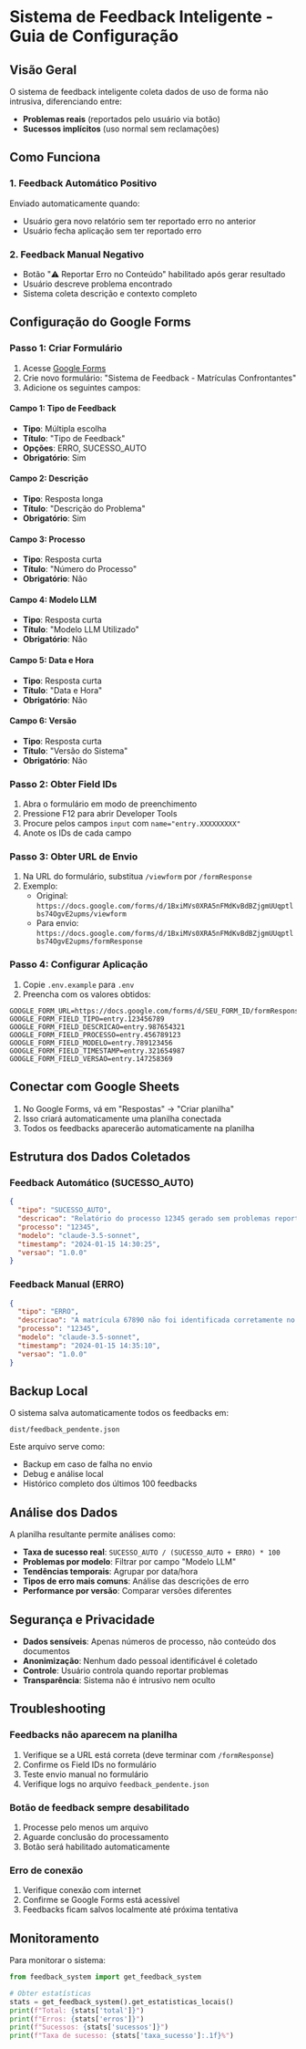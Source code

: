 # Sistema de Feedback Inteligente - Guia de Configuração

## Visão Geral

O sistema de feedback inteligente coleta dados de uso de forma não intrusiva, diferenciando entre:

- **Problemas reais** (reportados pelo usuário via botão)
- **Sucessos implícitos** (uso normal sem reclamações)

## Como Funciona

### 1. Feedback Automático Positivo
Enviado automaticamente quando:
- Usuário gera novo relatório sem ter reportado erro no anterior
- Usuário fecha aplicação sem ter reportado erro

### 2. Feedback Manual Negativo
- Botão "⚠️ Reportar Erro no Conteúdo" habilitado após gerar resultado
- Usuário descreve problema encontrado
- Sistema coleta descrição e contexto completo

## Configuração do Google Forms

### Passo 1: Criar Formulário

1. Acesse [Google Forms](https://forms.google.com)
2. Crie novo formulário: "Sistema de Feedback - Matrículas Confrontantes"
3. Adicione os seguintes campos:

#### Campo 1: Tipo de Feedback
- **Tipo**: Múltipla escolha
- **Título**: "Tipo de Feedback"
- **Opções**: ERRO, SUCESSO_AUTO
- **Obrigatório**: Sim

#### Campo 2: Descrição
- **Tipo**: Resposta longa
- **Título**: "Descrição do Problema"
- **Obrigatório**: Sim

#### Campo 3: Processo
- **Tipo**: Resposta curta
- **Título**: "Número do Processo"
- **Obrigatório**: Não

#### Campo 4: Modelo LLM
- **Tipo**: Resposta curta
- **Título**: "Modelo LLM Utilizado"
- **Obrigatório**: Não

#### Campo 5: Data e Hora
- **Tipo**: Resposta curta
- **Título**: "Data e Hora"
- **Obrigatório**: Não

#### Campo 6: Versão
- **Tipo**: Resposta curta
- **Título**: "Versão do Sistema"
- **Obrigatório**: Não

### Passo 2: Obter Field IDs

1. Abra o formulário em modo de preenchimento
2. Pressione F12 para abrir Developer Tools
3. Procure pelos campos `input` com `name="entry.XXXXXXXXX"`
4. Anote os IDs de cada campo

### Passo 3: Obter URL de Envio

1. Na URL do formulário, substitua `/viewform` por `/formResponse`
2. Exemplo:
   - Original: `https://docs.google.com/forms/d/1BxiMVs0XRA5nFMdKvBdBZjgmUUqptlbs74OgvE2upms/viewform`
   - Para envio: `https://docs.google.com/forms/d/1BxiMVs0XRA5nFMdKvBdBZjgmUUqptlbs74OgvE2upms/formResponse`

### Passo 4: Configurar Aplicação

1. Copie `.env.example` para `.env`
2. Preencha com os valores obtidos:

```env
GOOGLE_FORM_URL=https://docs.google.com/forms/d/SEU_FORM_ID/formResponse
GOOGLE_FORM_FIELD_TIPO=entry.123456789
GOOGLE_FORM_FIELD_DESCRICAO=entry.987654321
GOOGLE_FORM_FIELD_PROCESSO=entry.456789123
GOOGLE_FORM_FIELD_MODELO=entry.789123456
GOOGLE_FORM_FIELD_TIMESTAMP=entry.321654987
GOOGLE_FORM_FIELD_VERSAO=entry.147258369
```

## Conectar com Google Sheets

1. No Google Forms, vá em "Respostas" → "Criar planilha"
2. Isso criará automaticamente uma planilha conectada
3. Todos os feedbacks aparecerão automaticamente na planilha

## Estrutura dos Dados Coletados

### Feedback Automático (SUCESSO_AUTO)
```json
{
  "tipo": "SUCESSO_AUTO",
  "descricao": "Relatório do processo 12345 gerado sem problemas reportados - novo relatório iniciado",
  "processo": "12345",
  "modelo": "claude-3.5-sonnet",
  "timestamp": "2024-01-15 14:30:25",
  "versao": "1.0.0"
}
```

### Feedback Manual (ERRO)
```json
{
  "tipo": "ERRO",
  "descricao": "A matrícula 67890 não foi identificada corretamente no texto",
  "processo": "12345",
  "modelo": "claude-3.5-sonnet",
  "timestamp": "2024-01-15 14:35:10",
  "versao": "1.0.0"
}
```

## Backup Local

O sistema salva automaticamente todos os feedbacks em:
```
dist/feedback_pendente.json
```

Este arquivo serve como:
- Backup em caso de falha no envio
- Debug e análise local
- Histórico completo dos últimos 100 feedbacks

## Análise dos Dados

A planilha resultante permite análises como:

- **Taxa de sucesso real**: `SUCESSO_AUTO / (SUCESSO_AUTO + ERRO) * 100`
- **Problemas por modelo**: Filtrar por campo "Modelo LLM"
- **Tendências temporais**: Agrupar por data/hora
- **Tipos de erro mais comuns**: Análise das descrições de erro
- **Performance por versão**: Comparar versões diferentes

## Segurança e Privacidade

- **Dados sensíveis**: Apenas números de processo, não conteúdo dos documentos
- **Anonimização**: Nenhum dado pessoal identificável é coletado
- **Controle**: Usuário controla quando reportar problemas
- **Transparência**: Sistema não é intrusivo nem oculto

## Troubleshooting

### Feedbacks não aparecem na planilha
1. Verifique se a URL está correta (deve terminar com `/formResponse`)
2. Confirme os Field IDs no formulário
3. Teste envio manual no formulário
4. Verifique logs no arquivo `feedback_pendente.json`

### Botão de feedback sempre desabilitado
1. Processe pelo menos um arquivo
2. Aguarde conclusão do processamento
3. Botão será habilitado automaticamente

### Erro de conexão
1. Verifique conexão com internet
2. Confirme se Google Forms está acessível
3. Feedbacks ficam salvos localmente até próxima tentativa

## Monitoramento

Para monitorar o sistema:

```python
from feedback_system import get_feedback_system

# Obter estatísticas
stats = get_feedback_system().get_estatisticas_locais()
print(f"Total: {stats['total']}")
print(f"Erros: {stats['erros']}")
print(f"Sucessos: {stats['sucessos']}")
print(f"Taxa de sucesso: {stats['taxa_sucesso']:.1f}%")
```